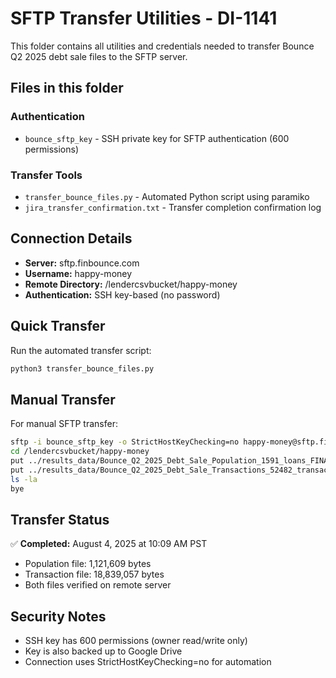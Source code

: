 # SFTP Transfer Utilities - DI-1141

This folder contains all utilities and credentials needed to transfer Bounce Q2 2025 debt sale files to the SFTP server.

## Files in this folder

### Authentication
- `bounce_sftp_key` - SSH private key for SFTP authentication (600 permissions)

### Transfer Tools
- `transfer_bounce_files.py` - Automated Python script using paramiko
- `jira_transfer_confirmation.txt` - Transfer completion confirmation log

## Connection Details
- **Server:** sftp.finbounce.com
- **Username:** happy-money
- **Remote Directory:** /lendercsvbucket/happy-money
- **Authentication:** SSH key-based (no password)

## Quick Transfer
Run the automated transfer script:
```bash
python3 transfer_bounce_files.py
```

## Manual Transfer
For manual SFTP transfer:
```bash
sftp -i bounce_sftp_key -o StrictHostKeyChecking=no happy-money@sftp.finbounce.com
cd /lendercsvbucket/happy-money
put ../results_data/Bounce_Q2_2025_Debt_Sale_Population_1591_loans_FINAL.csv
put ../results_data/Bounce_Q2_2025_Debt_Sale_Transactions_52482_transactions_FINAL.csv
ls -la
bye
```

## Transfer Status
✅ **Completed:** August 4, 2025 at 10:09 AM PST
- Population file: 1,121,609 bytes
- Transaction file: 18,839,057 bytes
- Both files verified on remote server

## Security Notes
- SSH key has 600 permissions (owner read/write only)
- Key is also backed up to Google Drive
- Connection uses StrictHostKeyChecking=no for automation